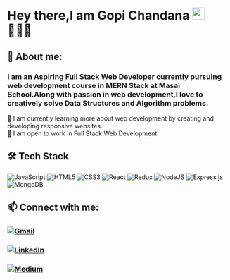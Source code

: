 # Hey there,I am Gopi Chandana <img src="https://media.giphy.com/media/hvRJCLFzcasrR4ia7z/giphy.gif" width="28"> 👩🏻‍💻

## 📖 About me:
### I am an Aspiring Full Stack Web Developer currently pursuing  web development course in MERN Stack at Masai School.Along with passion in web development,I love to creatively solve Data Structures and Algorithm problems. 

🌱 I am currently learning more about web development by creating and developing responsive websites.<br>
👯 I am open to work in Full Stack Web Development.

## 🛠  Tech Stack
<img alt="JavaScript" src="https://img.shields.io/badge/javascript-%23323330.svg?&style=for-the-badge&logo=javascript&logoColor=%23F7DF1E"/> <img alt="HTML5" src="https://img.shields.io/badge/html5-%23E34F26.svg?&style=for-the-badge&logo=html5&logoColor=white"/> <img alt="CSS3" src="https://img.shields.io/badge/css3-%231572B6.svg?&style=for-the-badge&logo=css3&logoColor=white"/>
<img alt="React" src="https://img.shields.io/badge/react-%2320232a.svg?&style=for-the-badge&logo=react&logoColor=%2361DAFB"/>
<img alt="Redux" src="https://img.shields.io/badge/redux-%23593d88.svg?&style=for-the-badge&logo=redux&logoColor=white"/>
<img alt="NodeJS" src="https://img.shields.io/badge/node.js-%2343853D.svg?&style=for-the-badge&logo=node.js&logoColor=white"/>
<img alt="Express.js" src="https://img.shields.io/badge/express.js-%23404d59.svg?&style=for-the-badge"/>
<img alt="MongoDB" src ="https://img.shields.io/badge/MongoDB-%234ea94b.svg?&style=for-the-badge&logo=mongodb&logoColor=white"/>

## 📫 Connect with me: 


###  [<img alt="Gmail" src="https://img.shields.io/badge/Gmail-D14836?style=for-the-badge&logo=gmail&logoColor=white" />](mailto:gopichandanasiri@gmail.com)

###  [<img alt="LinkedIn" src="https://img.shields.io/badge/linkedin-%230077B5.svg?&style=for-the-badge&logo=linkedin&logoColor=white"/>](https://www.linkedin.com/in/gopichandana) 

###  [<img alt="Medium" src="https://img.shields.io/badge/Medium-%23000000.svg?&style=for-the-badge&logo=Medium&logoColor=white"/>](https://gopichandana.medium.com/)
 



